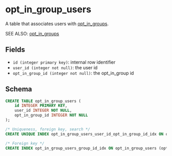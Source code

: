 # opt_in_group_users

A table that associates users with [opt_in_groups](opt_in_groups.md).

SEE ALSO: [opt_in_groups](opt_in_groups.md)

## Fields

- `id (integer primary key)`: internal row identifier
- `user_id (integer not null)`: the user id
- `opt_in_group_id (integer not null)`: the opt_in_group id

## Schema

```sql
CREATE TABLE opt_in_group_users (
    id INTEGER PRIMARY KEY,
    user_id INTEGER NOT NULL,
    opt_in_group_id INTEGER NOT NULL
);

/* Uniqueness, foreign key, search */
CREATE UNIQUE INDEX opt_in_group_users_user_id_opt_in_group_id_idx ON opt_in_group_users (user_id, opt_in_group_id);

/* Foreign key */
CREATE INDEX opt_in_group_users_group_id_idx ON opt_in_group_users (opt_in_group_id);
```

